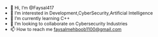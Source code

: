 - 👋 Hi, I’m @Faysal417
- 👀 I’m interested in Development,CyberSecurity,Artificial Intelligence
- 🌱 I’m currently learning C++
- 💞️ I’m looking to collaborate on Cybersecurity Industries
- 📫 How to reach me faysalmehboob1100@gmail.com

<!---
Faysal417/Faysal417 is a ✨ special ✨ repository because its `README.md` (this file) appears on your GitHub profile.
You can click the Preview link to take a look at your changes.
--->
